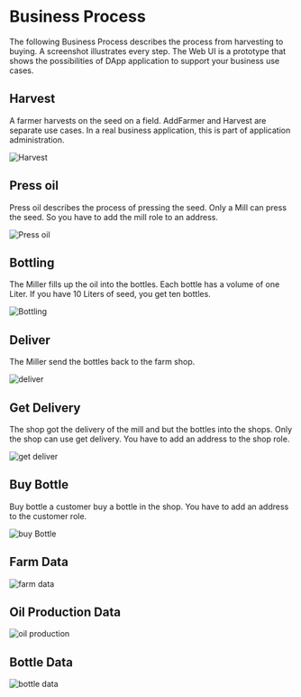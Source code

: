 # Business Process

The following Business Process describes the process from harvesting to buying. A screenshot illustrates every step. The Web UI is a prototype that shows the possibilities of DApp application to support your business use cases.

## Harvest

A farmer harvests on the seed on a field.  AddFarmer and Harvest are separate use cases. In a real business application, this is part of application administration.

![Harvest](images/harvest.jpeg)

## Press oil

Press oil describes the process of pressing the seed. Only a Mill can press the seed. So you have to add the mill role to an address.

![Press oil](images/pressOil.jpeg)

## Bottling

The Miller fills up the oil into the bottles. Each bottle has a volume of one Liter. If you have 10 Liters of seed, you get ten bottles.

![Bottling](images/buyBottle.jpeg)

## Deliver

The Miller send the bottles back to the farm shop.

![deliver](images/delivery.jpeg)

## Get Delivery

The shop got the delivery of the mill and but the bottles into the shops. Only the shop can use get delivery. You have to add an address to the shop role.

![get deliver](images/getDelivery.jpeg)

## Buy Bottle

Buy bottle a customer buy a bottle in the shop. You have to add an address to the customer role.

![buy Bottle](images/buyBottle.jpeg)

## Farm Data

![farm data](images/FarmData.jpeg)

## Oil Production Data

![oil production](images/OilProductionData.jpeg)

## Bottle Data

![bottle data](images/bottleData.jpeg)
